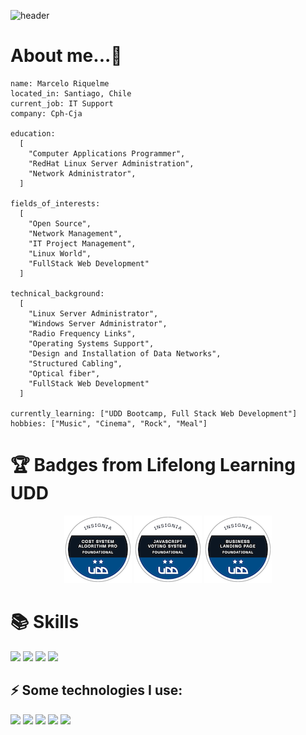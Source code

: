 ![header](https://capsule-render.vercel.app/api?type=waving&color=gradient&height=150&section=header&text=👀Hello,%20world!👋💻&fontSize=50)

# About me...👋
```
name: Marcelo Riquelme
located_in: Santiago, Chile
current_job: IT Support
company: Cph-Cja

education:
  [
    "Computer Applications Programmer",
    "RedHat Linux Server Administration",
    "Network Administrator",
  ]

fields_of_interests:
  [
    "Open Source",
    "Network Management",
    "IT Project Management",
    "Linux World",
    "FullStack Web Development"
  ]

technical_background:
  [
    "Linux Server Administrator",
    "Windows Server Administrator",
    "Radio Frequency Links",
    "Operating Systems Support",
    "Design and Installation of Data Networks",
    "Structured Cabling",
    "Optical fiber",
    "FullStack Web Development"
  ]
  
currently_learning: ["UDD Bootcamp, Full Stack Web Development"]
hobbies: ["Music", "Cinema", "Rock", "Meal"]
```
# 🏆 Badges from Lifelong Learning UDD
<div align="center">
<a href=https://www.credly.com/badges/d3beeab1-9b75-4eb2-a8ab-fff4496e4bb4/public_url"> <img src=./img/cost-system-algorithm-pro-sobresaliente.png></a>
<a href="https://www.credly.com/badges/e777b48d-9952-44dc-b2e4-e2c541c35dfe/public_url"><img src=./img/javascript-voting-system-sobresaliente.png></a>
<a href="https://www.credly.com/badges/5f54e71b-15f1-49e4-ab0d-886637b48da6/public_url"><img src=./img/business-landing-page-sobresaliente.png></a>


</div>

# 📚 Skills
<img src="https://img.shields.io/badge/HTML5-E34F26?style=for-the-badge&logo=html5&logoColor=white">
<img src="https://img.shields.io/badge/CSS3-1572B6?style=for-the-badge&amp&logo=css3&logoColor=white">
<img src="https://img.shields.io/badge/JavaScript-F7DF1E?style=for-the-badge&logo=javascript&logoColor=black">
<img src="https://img.shields.io/badge/Node.js-43853D?style=for-the-badge&logo=node.js&logoColor=white">


## ⚡ Some technologies I use:
<img src="https://img.shields.io/badge/LINUX-E34F26?style=for-the-badge&logo=linux&logoColor=white" /> <img src="https://img.shields.io/badge/WINDOWS-1572B6?style=for-the-badge" />
<img src="https://img.shields.io/badge/JavaScript-323330?style=for-the-badge&logo=javascript&logoColor=F7DF1E" />
<img src="https://img.shields.io/badge/GitHub-100000?style=for-the-badge&logo=github&logoColor=white" />
<img src="https://img.shields.io/badge/VSCode-0078D4?style=for-the-badge&logo=visual%20studio%20code&logoColor=white" />
